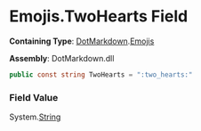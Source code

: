 # Emojis\.TwoHearts Field

**Containing Type**: [DotMarkdown](../../README.md)\.[Emojis](../README.md)

**Assembly**: DotMarkdown\.dll

```csharp
public const string TwoHearts = ":two_hearts:"
```

### Field Value

System\.[String](https://docs.microsoft.com/en-us/dotnet/api/system.string)